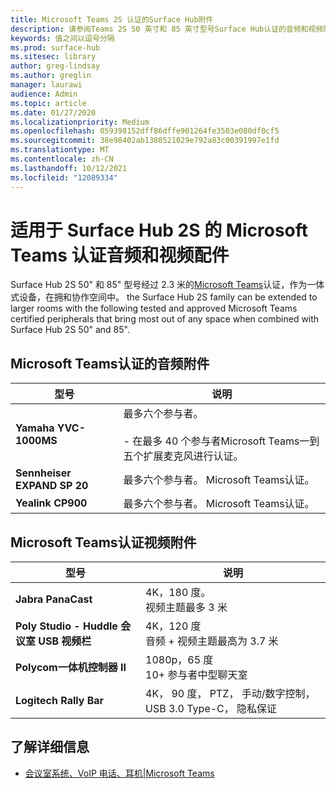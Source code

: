 ```yaml
---
title: Microsoft Teams 2S 认证的Surface Hub附件
description: 请参阅Teams 2S 50 英寸和 85 英寸型号Surface Hub认证的音频和视频附件。
keywords: 值之间以逗号分隔
ms.prod: surface-hub
ms.sitesec: library
author: greg-lindsay
ms.author: greglin
manager: laurawi
audience: Admin
ms.topic: article
ms.date: 01/27/2020
ms.localizationpriority: Medium
ms.openlocfilehash: 059398152dff86dffe901264fe3503e080df0cf5
ms.sourcegitcommit: 38e98402ab1380521029e792a83c00391997e1fd
ms.translationtype: MT
ms.contentlocale: zh-CN
ms.lasthandoff: 10/12/2021
ms.locfileid: "12089334"
---
```

# <a name="microsoft-teams-certified-audio-and-video-accessories-for-surface-hub-2s"></a>适用于 Surface Hub 2S 的 Microsoft Teams 认证音频和视频配件

Surface Hub 2S 50" 和 85" 型号经过 2.3 米的[Microsoft Teams](https://www.microsoft.com/microsoft-teams/across-devices/devices/category/teams-rooms/20)认证，作为一体式设备，在拥和协作空间中。 the Surface Hub 2S family can be extended to larger rooms with the following tested and approved Microsoft Teams certified peripherals that bring most out of any space when combined with Surface Hub 2S 50" and 85".

## <a name="microsoft-teams-certified-audio-accessories"></a>Microsoft Teams认证的音频附件 

| 型号                                | 说明                                                                                                                                                                                                                                                                                              |
| ------------------------------------ | -------------------------------------------------------------------------------------------------------------------------------------------------------------------------------------------------------------------------------------------------------------------------------------------------------- |
| **Yamaha YVC-1000MS**<br>        | 最多六个参与者。<br><br>- 在最多 40 个参与者Microsoft Teams一到五个扩展麦克风进行认证。                                                                                                                                                               |
| **Sennheiser EXPAND SP 20**<br> | 最多六个参与者。 Microsoft Teams认证。                                                                                                                                                                                                                                                   |
| **Yealink CP900**<br>           | 最多六个参与者。 Microsoft Teams认证。                                                                                                                                                                                                                                                   |

 
## <a name="microsoft-teams-certified-video-accessories"></a>Microsoft Teams认证视频附件

| 型号                                       | 说明                                                                    |
| ------------------------------------------- | ------------------------------------------------------------------------------ |
| **Jabra PanaCast**<br>                  | 4K，180 度。<br>视频主题最多 3 米                          |
| **Poly Studio - Huddle 会议室 USB 视频栏** | 4K，120 度<br>音频 + 视频主题最高为 3.7 米                 |
| **Polycom一体机控制器 II**<br>    | 1080p，65 度<br>10+ 参与者中型聊天室                             |
| **Logitech Rally Bar**                      | 4K， 90 度， PTZ， 手动/数字控制， USB 3.0 Type-C， 隐私保证 |

## <a name="learn-more"></a>了解详细信息

- [会议室系统、VoIP 电话、耳机|Microsoft Teams](https://www.microsoft.com/microsoft-teams/across-devices/)
